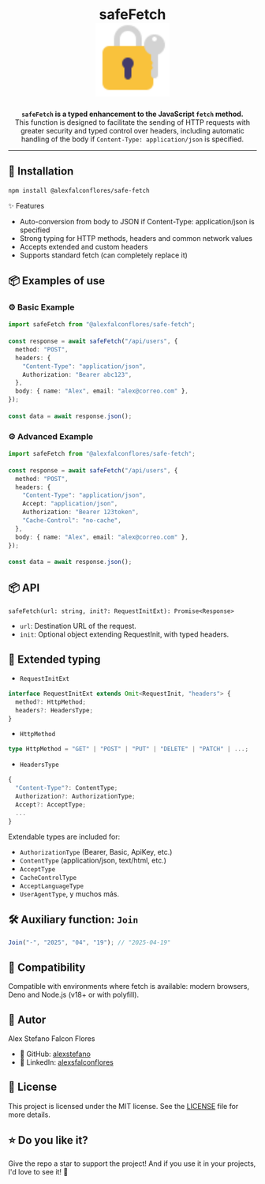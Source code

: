 <h1 align="center">
    safeFetch
  <br />
  <img src="https://github.com/alexfalconflores/safe-fetch/blob/87e177f3c85b79299b7a6b8bbe3f0a7f342e77e8/logo.svg" alt="safeFetch logo" width="150"/>
</h1>

<p align="center">
  <strong><code>safeFetch</code> is a typed enhancement to the JavaScript <code>fetch</code> method.</strong><br />
  This function is designed to facilitate the sending of HTTP requests with greater security and typed control over headers, including automatic handling of the body if <code>Content-Type: application/json</code> is specified.
</p>

---

## 🚀 Installation

```bash
npm install @alexfalconflores/safe-fetch
```

✨ Features

- Auto-conversion from body to JSON if Content-Type: application/json is specified
- Strong typing for HTTP methods, headers and common network values
- Accepts extended and custom headers
- Supports standard fetch (can completely replace it)

## 📦 Examples of use

### ⚙️ Basic Example

```ts
import safeFetch from "@alexfalconflores/safe-fetch";

const response = await safeFetch("/api/users", {
  method: "POST",
  headers: {
    "Content-Type": "application/json",
    Authorization: "Bearer abc123",
  },
  body: { name: "Alex", email: "alex@correo.com" },
});

const data = await response.json();
```

### ⚙️ Advanced Example

```ts
import safeFetch from "@alexfalconflores/safe-fetch";

const response = await safeFetch("/api/users", {
  method: "POST",
  headers: {
    "Content-Type": "application/json",
    Accept: "application/json",
    Authorization: "Bearer 123token",
    "Cache-Control": "no-cache",
  },
  body: { name: "Alex", email: "alex@correo.com" },
});

const data = await response.json();
```

## 📦 API

`safeFetch(url: string, init?: RequestInitExt): Promise<Response>`

- `url`: Destination URL of the request.
- `init`: Optional object extending RequestInit, with typed headers.

## 🧩 Extended typing

- `RequestInitExt`

```ts
interface RequestInitExt extends Omit<RequestInit, "headers"> {
  method?: HttpMethod;
  headers?: HeadersType;
}
```

- `HttpMethod`

```ts
type HttpMethod = "GET" | "POST" | "PUT" | "DELETE" | "PATCH" | ...;
```

- `HeadersType`

```ts
{
  "Content-Type"?: ContentType;
  Authorization?: AuthorizationType;
  Accept?: AcceptType;
  ...
}
```

Extendable types are included for:

- `AuthorizationType` (Bearer, Basic, ApiKey, etc.)
- `ContentType` (application/json, text/html, etc.)
- `AcceptType`
- `CacheControlType`
- `AcceptLanguageType`
- `UserAgentType`, y muchos más.

## 🛠️ Auxiliary function: `Join`
```ts
Join("-", "2025", "04", "19"); // "2025-04-19"
```

## 🧩 Compatibility
Compatible with environments where fetch is available: modern browsers, Deno and Node.js (v18+ or with polyfill).

## 👤 Autor

Alex Stefano Falcon Flores

- 🐙 GitHub: [alexstefano](https://github.com/alexfalconflores)
- 💼 LinkedIn: [alexsfalconflores](https://www.linkedin.com/in/alexfalconflores/)

## 📄 License

This project is licensed under the MIT license. See the [LICENSE](./LICENSE) file for more details.

## ⭐ Do you like it?

Give the repo a star to support the project!
And if you use it in your projects, I'd love to see it! 🎉
